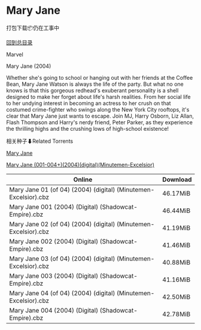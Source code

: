 # Mary Jane

打包下载📦仍在工事中

[回到总目录](/Catalogs.md)

Marvel

Mary Jane (2004)

Whether she's going to school or hanging out with her friends at the Coffee Bean, Mary Jane Watson is always the life of the party. But what no one knows is that this gorgeous redhead's exuberant personality is a shell designed to make her forget about life's harsh realities. From her social life to her undying interest in becoming an actress to her crush on that costumed crime-fighter who swings along the New York City rooftops, it's clear that Mary Jane just wants to escape. Join MJ, Harry Osborn, Liz Allan, Flash Thompson and Harry's nerdy friend, Peter Parker, as they experience the thrilling highs and the crushing lows of high-school existence!





相关种子⬇Related Torrents

[Mary Jane](https://github.com/alicewish/markdown/blob/master/torrent/Mary-Jane.md)

[Mary Jane (001-004+)(2004)(digital)(Minutemen-Excelsior)](https://github.com/alicewish/markdown/blob/master/torrent/Mary-Jane--001-004---2004--digital--Minutemen-Excelsior.md)

Online | Download
--- | ---
Mary Jane 01 (of 04) (2004) (digital) (Minutemen-Excelsior).cbz | 46.17MiB
Mary Jane 001 (2004) (Digital) (Shadowcat-Empire).cbz | 46.44MiB
Mary Jane 02 (of 04) (2004) (digital) (Minutemen-Excelsior).cbz | 41.19MiB
Mary Jane 002 (2004) (Digital) (Shadowcat-Empire).cbz | 41.46MiB
Mary Jane 03 (of 04) (2004) (digital) (Minutemen-Excelsior).cbz | 40.88MiB
Mary Jane 003 (2004) (Digital) (Shadowcat-Empire).cbz | 41.16MiB
Mary Jane 04 (of 04) (2004) (digital) (Minutemen-Excelsior).cbz | 42.50MiB
Mary Jane 004 (2004) (Digital) (Shadowcat-Empire).cbz | 42.78MiB